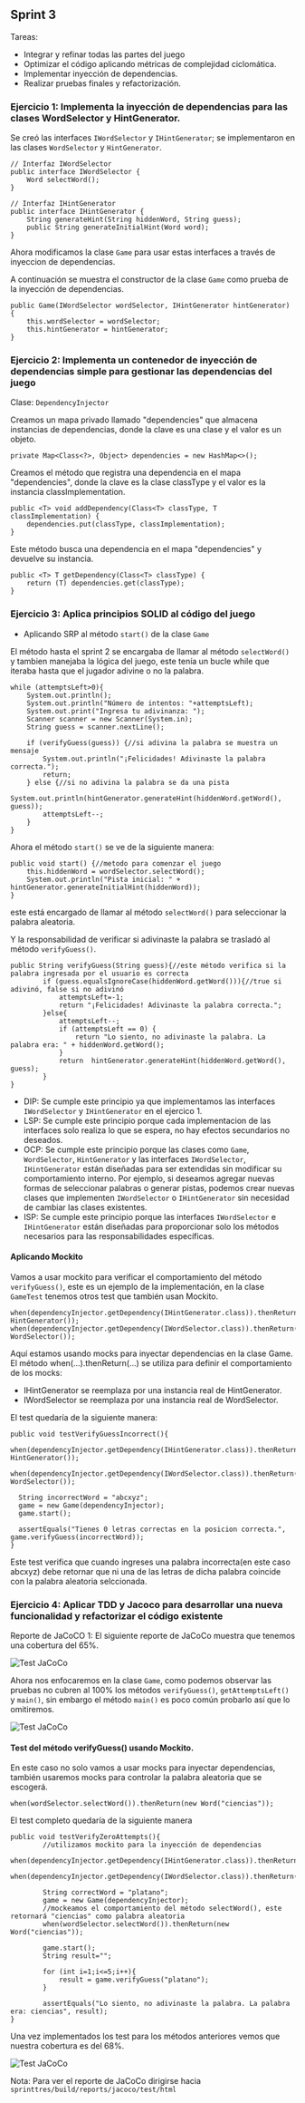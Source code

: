 ## Sprint 3

Tareas:
* Integrar y refinar todas las partes del juego
* Optimizar el código aplicando métricas de complejidad ciclomática.
* Implementar inyección de dependencias.
* Realizar pruebas finales y refactorización.

### Ejercicio 1: Implementa la inyección de dependencias para las clases WordSelector y HintGenerator.
Se creó las interfaces `IWordSelector` y `IHintGenerator`; se implementaron en las clases `WordSelector` y `HintGenerator`.

```
// Interfaz IWordSelector
public interface IWordSelector {
    Word selectWord();
}
```
```
// Interfaz IHintGenerator
public interface IHintGenerator {
    String generateHint(String hiddenWord, String guess);
    public String generateInitialHint(Word word);
}
```
Ahora modificamos la clase `Game` para usar estas interfaces a través de inyeccion de dependencias.

A continuación se muestra el constructor de la clase `Game` como prueba de la inyección de dependencias.
```
public Game(IWordSelector wordSelector, IHintGenerator hintGenerator) {
    this.wordSelector = wordSelector;
    this.hintGenerator = hintGenerator;
}
```

### Ejercicio 2: Implementa un contenedor de inyección de dependencias simple para gestionar las dependencias del juego

Clase: `DependencyInjector`

Creamos un mapa privado llamado "dependencies" que almacena instancias de dependencias, donde la clave es una clase y el valor es un objeto.

`private Map<Class<?>, Object> dependencies = new HashMap<>();`

Creamos el método que registra una dependencia en el mapa "dependencies", donde la clave es la clase classType y el valor es la instancia classImplementation.
```
public <T> void addDependency(Class<T> classType, T classImplementation) {
    dependencies.put(classType, classImplementation);
}
```

Este método busca una dependencia en el mapa "dependencies" y devuelve su instancia.
```
public <T> T getDependency(Class<T> classType) {
    return (T) dependencies.get(classType);
}
```

### Ejercicio 3: Aplica principios SOLID al código del juego

* Aplicando SRP al método `start()` de la clase `Game`

El método hasta el sprint 2 se encargaba de llamar al método `selectWord()` y tambien manejaba
la lógica del juego, este tenía un bucle while que iteraba hasta que el jugador adivine o no la palabra.

```
while (attemptsLeft>0){
    System.out.println();
    System.out.println("Número de intentos: "+attemptsLeft);
    System.out.print("Ingresa tu adivinanza: ");
    Scanner scanner = new Scanner(System.in);
    String guess = scanner.nextLine();

    if (verifyGuess(guess)) {//si adivina la palabra se muestra un mensaje
        System.out.println("¡Felicidades! Adivinaste la palabra correcta.");
        return;
    } else {//si no adivina la palabra se da una pista
        System.out.println(hintGenerator.generateHint(hiddenWord.getWord(), guess));
        attemptsLeft--;
    }
}
```
Ahora el método `start()` se ve de la siguiente manera:
```
public void start() {//metodo para comenzar el juego
    this.hiddenWord = wordSelector.selectWord();
    System.out.println("Pista inicial: " + hintGenerator.generateInitialHint(hiddenWord));
}
```
este está encargado de llamar al método `selectWord()` para seleccionar la palabra aleatoria.

Y la responsabilidad de verificar si adivinaste la palabra se trasladó al método `verifyGuess()`.
```
public String verifyGuess(String guess){//este método verifica si la palabra ingresada por el usuario es correcta
        if (guess.equalsIgnoreCase(hiddenWord.getWord())){//true si adivinó, false si no adivinó
            attemptsLeft=-1;
            return "¡Felicidades! Adivinaste la palabra correcta.";
        }else{
            attemptsLeft--;
            if (attemptsLeft == 0) {
                return "Lo siento, no adivinaste la palabra. La palabra era: " + hiddenWord.getWord();
            }
            return  hintGenerator.generateHint(hiddenWord.getWord(), guess);
        }
}
```
* DIP: Se cumple este principio ya que implementamos las interfaces `IWordSelector` y `IHintGenerator` en el ejercico 1.
* LSP: Se cumple este principio porque cada implementacion de las interfaces solo realiza lo que se espera, no hay efectos secundarios no deseados.
* OCP: Se cumple este principio porque las clases como `Game`, `WordSelector`, `HintGenerator` y las interfaces `IWordSelector`, `IHintGenerator` están diseñadas para ser
  extendidas sin modificar su comportamiento interno. Por ejemplo, si deseamos agregar nuevas formas de seleccionar palabras o generar pistas, podemos crear
  nuevas clases que implementen `IWordSelector` o `IHintGenerator` sin necesidad de cambiar las clases existentes.
* ISP: Se cumple este principio porque las interfaces `IWordSelector` e `IHintGenerator` están diseñadas para proporcionar solo los métodos necesarios para las responsabilidades específicas.

#### Aplicando Mockito
Vamos a usar mockito para verificar el comportamiento del método `verifyGuess()`, este es un ejemplo de la implementación,
en la clase `GameTest` tenemos otros test que también usan Mockito.

```
when(dependencyInjector.getDependency(IHintGenerator.class)).thenReturn(new HintGenerator());
when(dependencyInjector.getDependency(IWordSelector.class)).thenReturn(new WordSelector());
```
Aquí estamos usando mocks para inyectar dependencias en la clase Game.
El método when(...).thenReturn(...) se utiliza para definir el comportamiento de los mocks:
* IHintGenerator se reemplaza por una instancia real de HintGenerator.
* IWordSelector se reemplaza por una instancia real de WordSelector.

El test quedaría de la siguiente manera:
```
public void testVerifyGuessIncorrect(){
  when(dependencyInjector.getDependency(IHintGenerator.class)).thenReturn(new HintGenerator());
  when(dependencyInjector.getDependency(IWordSelector.class)).thenReturn(new WordSelector());

  String incorrectWord = "abcxyz";
  game = new Game(dependencyInjector);
  game.start();

  assertEquals("Tienes 0 letras correctas en la posicion correcta.", game.verifyGuess(incorrectWord));
}
```
Este test verifica que cuando ingreses una palabra incorrecta(en este caso abcxyz) debe retornar que ni una de las
letras de dicha palabra coincide con la palabra aleatoria selccionada.

### Ejercicio 4: Aplicar TDD y Jacoco para desarrollar una nueva funcionalidad y refactorizar el código existente

Reporte de JaCoCO 1: El siguiente reporte de JaCoCo muestra que tenemos una cobertura del 65%.

![Test JaCoCo](../img/jacocouno.png)

Ahora nos enfocaremos en la clase `Game`, como podemos observar las pruebas no cubren al 100% los métodos `verifyGuess()`, `getAttemptsLeft()`
y `main()`, sin embargo el método `main()` es poco común probarlo así que lo omitiremos.

![Test JaCoCo](../img/jacocodos.png)

#### Test del método verifyGuess() usando Mockito.

En este caso no solo vamos a usar mocks para inyectar dependencias, también usaremos mocks para controlar la palabra aleatoria que se escogerá.

`when(wordSelector.selectWord()).thenReturn(new Word("ciencias"));`

El test completo quedaría de la siguiente manera
```
public void testVerifyZeroAttempts(){
        //utilizamos mockito para la inyección de dependencias
        when(dependencyInjector.getDependency(IHintGenerator.class)).thenReturn(hintGenerator);
        when(dependencyInjector.getDependency(IWordSelector.class)).thenReturn(wordSelector);

        String correctWord = "platano";
        game = new Game(dependencyInjector);
        //mockeamos el comportamiento del método selectWord(), este retornará "ciencias" como palabra aleatoria
        when(wordSelector.selectWord()).thenReturn(new Word("ciencias"));

        game.start();
        String result="";

        for (int i=1;i<=5;i++){
            result = game.verifyGuess("platano");
        }

        assertEquals("Lo siento, no adivinaste la palabra. La palabra era: ciencias", result);
}
```

Una vez implementados los test para los métodos anteriores vemos que nuestra cobertura es del 68%.

![Test JaCoCo](../img/jacocotres.png)

Nota: Para ver el reporte de JaCoCo dirigirse hacia `sprinttres/build/reports/jacoco/test/html`